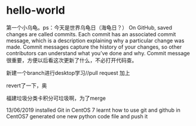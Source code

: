 # hello-world
第一个小乌龟。ps：今天是世界乌龟日（海龟日？）
On GitHub, saved changes are called commits. Each commit has an associated commit message, which is a description explaining why a particular change was made. Commit messages capture the history of your changes, so other contributors can understand what you’ve done and why.
Commit message很重要，方便以后看这次更新了什么，不必打开代码查。

新建一个branch进行desktop学习//pull request 加上

revert了一下，奥

福建垃圾分类卡积分可垃圾啊，为了merge

13/06/2019 
installed Git in CentOS 7
learnt how to use git and github in CentOS7
generated one new python code file and push it

